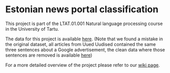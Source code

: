 # Estonian news portal classification

This project is part of the LTAT.01.001 Natural language processing course in the University of Tartu.

The data for this project is available [here](https://drive.google.com/file/d/1BYoLG5auyuCs0X09QUG84JoosMVihPTW/view?usp=sharing). (Note that we found a mistake in the original dataset, all articles from Uued Uudised contained the same three sentences about a Google advertisement, the clean data where those sentences are removed is available [here](https://drive.google.com/file/d/10j27H1s2CrdslKqLIWl7fQrM674p5c1h/view?usp=sharing))

For a more detailed overview of the project please refer to our [wiki page](https://github.com/kristiinakeps/est-news-portal-classification/wiki).
